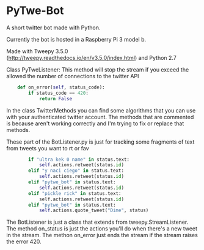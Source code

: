 # PyTwe-Bot
A short twitter bot made with Python.

Currently the bot is hosted in a Raspberry Pi 3 model b. 

Made with Tweepy 3.5.0 (http://tweepy.readthedocs.io/en/v3.5.0/index.html) and Python 2.7


Class PyTweListener: This method will stop the stream if you exceed the allowed the number of connections to the twitter API
```python
    def on_error(self, status_code):
        if status_code == 420:
            return False
```

In the class TwitterMethods you can find some algorithms that you can use with your authenticated twitter account.
The methods that are commented is because aren't working correctly and I'm trying to fix or replace that methods.


These part of the BotListener.py is just for tracking some fragments of text from tweets you want to rt or fav
```python
        if "ultra kek 0 name" in status.text:
            self.actions.retweet(status.id)
        elif "y naci ciego" in status.text:
            self.actions.retweet(status.id)
        elif "pytwe_bot" in status.text:
            self.actions.retweet(status.id)
        elif "pickle rick" in status.text:
            self.actions.retweet(status.id)
        elif "pytwe_bot" in status.text:
            self.actions.quote_tweet("Dime", status)
```
The BotListener is just a class that extends from tweepy.StreamListener. The method on_status is just the actions you'll do when there's a new tweet in the stream. The methon on_error just ends the stream if the stream raises the error 420.

